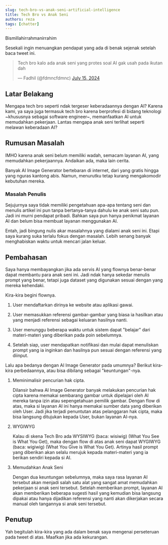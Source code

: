 ```yaml
---
slug: tech-bro-vs-anak-seni-artificial-intelligence
title: Tech Bro vs Anak Seni
authors: reza
tags: [chatter]
---
```


Bismillahirrahmanirrahim

Sesekali ingin menuangkan pendapat yang ada di benak sejenak setelah baca tweet ini.

<blockquote class="twitter-tweet"><p lang="in" dir="ltr">Tech bro kalo ada anak seni yang protes soal AI gak usah pada ikutan dah</p>&mdash; Fadhil (@fdmncfdmnc) <a href="https://twitter.com/fdmncfdmnc/status/1812657277784228049?ref_src=twsrc%5Etfw">July 15, 2024</a></blockquote> <script async src="https://platform.twitter.com/widgets.js" charset="utf-8"></script>

<!-- truncate -->

## Latar Belakang

Mengapa tech bro seperti ndak tergeser keberadaannya dengan AI? Karena kami, ya saya juga termasuk tech bro karena berprofesi di bidang teknologi ~khususnya sebagai software engineer~, memanfaatkan AI untuk memudahkan pekerjaan. Lantas mengapa anak seni terlihat seperti melawan keberadaan AI?

## Rumusan Masalah

IMHO karena anak seni belum memiliki wadah, semacam layanan AI, yang memudahkan pekerjaannya. Andaikan ada, maka lain cerita.

Banyak AI Image Generator bertebaran di internet, dari yang gratis hingga yang nguras kantong abis. Namun, menurutku tetap kurang mengakomodir kebutuhan mereka.

### Masalah Penulis

Sejujurnya saya tidak memiliki pengetahuan apa-apa tentang seni dan menulis artikel ini pun tanpa bertanya-tanya dahulu ke anak seni satu pun. Jadi ini murni pendapat pribadi. Bahkan saya pun hanya penikmat layanan AI dan belum bisa membuat layanan menggunakan AI.

Entah, jadi bingung nulis akar masalahnya yang dialami anak seni ini. Etapi saya kurang suka terlalu fokus dengan masalah. Lebih senang banyak menghabiskan waktu untuk mencari jalan keluar.

## Pembahasan

Saya hanya membayangkan jika ada servis AI yang flownya benar-benar dapat membantu para anak seni ini. Jadi ndak hanya sekedar menulis prompt yang benar, tetapi juga dataset yang digunakan sesuai dengan yang mereka kehendaki.

Kira-kira begini flownya.

1. User mendaftarkan dirinya ke website atau aplikasi gawai.

1. User memasukkan referensi gambar-gambar yang biasa ia hasilkan atau yang menjadi referensi sebagai keluaran hasilnya nanti.

1. User menunggu beberapa waktu untuk sistem dapat "belajar" dari materi-materi yang diberikan pada poin sebelumnya.

1. Setelah siap, user mendapatkan notifikasi dan mulai dapat menuliskan prompt yang ia inginkan dan hasilnya pun sesuai dengan referensi yang diinput.

Lalu apa bedanya dengan AI Image Generator pada umumnya? Berikut kira-kira perbedaannya, atau bisa dibilang sebagai "keuntungan"-nya.

1. Meminimalisir pencurian hak cipta.

   Dilansir bahwa AI Image Generator banyak melakukan pencurian hak cipta karena memakai sembarang gambar untuk dipelajari oleh AI mereka tanpa izin atau sepengetahuan pemilik gambar. Dengan flow di atas, maka si layanan AI ini hanya memakai sumber data yang diberikan oleh User. Jadi jika terjadi penuntutan atas pelanggaran hak cipta, maka bisa langsung ditujukan kepada User, bukan layanan AI-nya.

1. WYGIWYG

   Kalau di skena Tech Bro ada WYSIWYG (baca: wisiwig) (What You See is What You Get), maka dengan flow di atas anak seni dapat WYGIWYG (baca: wigiwig) (What You Give is What You Get). Artinya hasil prompt yang diberikan akan selalu merujuk kepada materi-materi yang ia berikan sendiri kepada si AI.

1. Memudahkan Anak Seni

   Dengan dua keuntungan sebelumnya, maka saya rasa layanan AI tersebut akan menjadi salah satu alat yang sangat amat memudahkan pekerjaan si anak seni tersebut. Setelah memberikan prompt, layanan AI akan memberikan beberapa sugesti hasil yang kemudian bisa langsung dipakai atau hanya dijadikan referensi yang nanti akan dikerjakan secara manual oleh tangannya si anak seni tersebut.

## Penutup

Yah begitulah kira-kira yang ada dalam benak saya mengenai perseteruan pada tweet di atas. Maafkan jika ada kekurangan.
